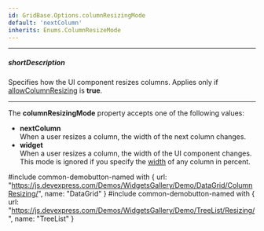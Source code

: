 ```yaml
---
id: GridBase.Options.columnResizingMode
default: 'nextColumn'
inherits: Enums.ColumnResizeMode
---
```

---
##### shortDescription
Specifies how the UI component resizes columns. Applies only if [allowColumnResizing](/api-reference/10%20UI%20Components/GridBase/1%20Configuration/allowColumnResizing.md '{basewidgetpath}/Configuration/#allowColumnResizing') is **true**.

---
The **columnResizingMode** property accepts one of the following values:

- **nextColumn**  
    When a user resizes a column, the width of the next column changes.  
- **widget**  
    When a user resizes a column, the width of the UI component changes.  
    This mode is ignored if you specify the [width](/api-reference/_hidden/GridBaseColumn/width.md '{basewidgetpath}/Configuration/columns/#width') of any column in percent.

#include common-demobutton-named with {
    url: "https://js.devexpress.com/Demos/WidgetsGallery/Demo/DataGrid/ColumnResizing/",
    name: "DataGrid"
}
#include common-demobutton-named with {
    url: "https://js.devexpress.com/Demos/WidgetsGallery/Demo/TreeList/Resizing/",
    name: "TreeList"
}